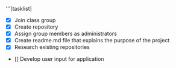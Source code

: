'''[tasklist]
- [x] Join class group
- [x] Create repository
- [x] Assign group members as administrators
- [x] Create readme.md file that explains the purpose of the project
- [x] Research existing repositories
- [] Develop user input for application
